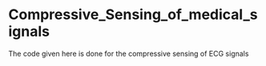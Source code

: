 # Compressive_Sensing_of_medical_signals

The code given here is done for the compressive sensing of ECG signals
